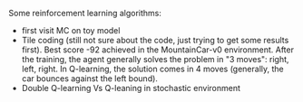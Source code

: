 Some reinforcement learning algorithms:
- first visit MC on toy model
- Tile coding (still not sure about the code, just trying to get some results first). Best score -92 achieved in the MountainCar-v0 environment. After the training, the agent generally solves the problem in "3 moves": right, left, right. In Q-learning, the solution comes in 4 moves (generally, the car bounces against the left bound).
- Double Q-learning Vs Q-leaning in stochastic environment
